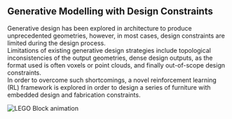 ## Generative Modelling with Design Constraints

Generative design has been explored in architecture to produce unprecedented geometries, however, in most cases, design constraints are limited during the design process.  
Limitations of existing generative design strategies include topological inconsistencies of the output geometries, dense design outputs, as the format used is often voxels or point clouds, and finally out-of-scope design constraints.  
In order to overcome such shortcomings, a novel reinforcement learning (RL) framework is explored in order to design a series of furniture with embedded design and fabrication constraints.

![LEGO Block animation](https://github.com/ytakzk/generative_modelling_with_design_constraints/raw/master/img/animation.gif)
